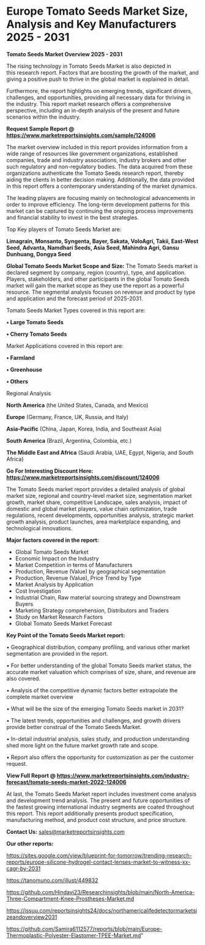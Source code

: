 # Europe Tomato Seeds Market Size, Analysis and Key Manufacturers 2025 - 2031

<Strong> Tomato Seeds Market Overview 2025 - 2031</strong>

The rising technology in Tomato Seeds Market is also depicted in this research report. Factors that are boosting the growth of the market, and giving a positive push to thrive in the global market is explained in detail.

Furthermore, the report highlights on emerging trends, significant drivers, challenges, and opportunities, providing all necessary data for thriving in the industry. This report market research offers a comprehensive perspective, including an in-depth analysis of the present and future scenarios within the industry.

<strong>Request Sample Report @ <a href=https://www.marketreportsinsights.com/sample/124006>https://www.marketreportsinsights.com/sample/124006</a></strong>

The market overview included in this report provides information from a wide range of resources like government organizations, established companies, trade and industry associations, industry brokers and other such regulatory and non-regulatory bodies. The data acquired from these organizations authenticate the Tomato Seeds research report, thereby aiding the clients in better decision making. Additionally, the data provided in this report offers a contemporary understanding of the market dynamics.

The leading players are focusing mainly on technological advancements in order to improve efficiency. The long-term development patterns for this market can be captured by continuing the ongoing process improvements and financial stability to invest in the best strategies.

Top Key players of Tomato Seeds Market are:

<strong>Limagrain, Monsanto, Syngenta, Bayer, Sakata, VoloAgri, Takii, East-West Seed, Advanta, Namdhari Seeds, Asia Seed, Mahindra Agri, Gansu Dunhuang, Dongya Seed</strong>

<strong><b>Global Tomato Seeds Market Scope and Size:</b></strong>
The Tomato Seeds market is declared segment by company, region (country), type, and application. Players, stakeholders, and other participants in the global Tomato Seeds market will gain the market scope as they use the report as a powerful resource. The segmental analysis focuses on revenue and product by type and application and the forecast period of 2025-2031.

Tomato Seeds Market Types covered in this report are:

<strong>• Large Tomato Seeds

• Cherry Tomato Seeds</strong>

Market Applications covered in this report are:

<strong>• Farmland

• Greenhouse

• Others</strong> 

Regional Analysis

<strong>North America</strong> (the United States, Canada, and Mexico)

<strong>Europe</strong> (Germany, France, UK, Russia, and Italy)

<strong>Asia-Pacific</strong> (China, Japan, Korea, India, and Southeast Asia)

<strong>South America</strong> (Brazil, Argentina, Colombia, etc.)

<strong>The Middle East and Africa</strong> (Saudi Arabia, UAE, Egypt, Nigeria, and South Africa)

<strong>Go For Interesting Discount Here: <a href=https://www.marketreportsinsights.com/discount/124006>https://www.marketreportsinsights.com/discount/124006</a></strong>

The Tomato Seeds market report provides a detailed analysis of global market size, regional and country-level market size, segmentation market growth, market share, competitive Landscape, sales analysis, impact of domestic and global market players, value chain optimization, trade regulations, recent developments, opportunities analysis, strategic market growth analysis, product launches, area marketplace expanding, and technological innovations.

<strong><b>Major factors covered in the report:</b></strong>
<ul>
  <li>Global Tomato Seeds Market </li>
  <li>Economic Impact on the Industry</li>
  <li>Market Competition in terms of Manufacturers</li>
  <li>Production, Revenue (Value) by geographical segmentation</li>
  <li>Production, Revenue (Value), Price Trend by Type</li>
  <li>Market Analysis by Application</li>
  <li>Cost Investigation</li>
  <li>Industrial Chain, Raw material sourcing strategy and Downstream Buyers</li>
  <li>Marketing Strategy comprehension, Distributors and Traders</li>
  <li>Study on Market Research Factors</li>
  <li>Global Tomato Seeds Market Forecast</li>
</ul>

<strong><b>Key Point of the Tomato Seeds Market report:</b></strong>

• Geographical distribution, company profiling, and various other market segmentation are provided in the report.

• For better understanding of the global Tomato Seeds market status, the accurate market valuation which comprises of size, share, and revenue are also covered.

• Analysis of the competitive dynamic factors better extrapolate the complete market overview

• What will be the size of the emerging Tomato Seeds market in 2031?

• The latest trends, opportunities and challenges, and growth drivers provide better construal of the Tomato Seeds Market.

• In-detail industrial analysis, sales study, and production understanding shed more light on the future market growth rate and scope.

• Report also offers the opportunity for customization as per the customer request.

<strong><b>View Full Report @ <a href=https://www.marketreportsinsights.com/industry-forecast/tomato-seeds-market-2022-124006>https://www.marketreportsinsights.com/industry-forecast/tomato-seeds-market-2022-124006</a></b></strong>


At last, the Tomato Seeds Market report includes investment come analysis and development trend analysis. The present and future opportunities of the fastest growing international industry segments are coated throughout this report. This report additionally presents product specification, manufacturing method, and product cost structure, and price structure.

<strong>Contact Us:</strong>
sales@marketreportsinsights.com

<strong>Our other reports:</strong>

<a href=https://sites.google.com/view/blueprint-for-tomorrow/trending-research-reports/europe-silicone-hydrogel-contact-lenses-market-to-witness-xx-cagr-by-2031>https://sites.google.com/view/blueprint-for-tomorrow/trending-research-reports/europe-silicone-hydrogel-contact-lenses-market-to-witness-xx-cagr-by-2031</a>

<a href=https://tanomuno.com/illust/449832>https://tanomuno.com/illust/449832</a>

<a href=https://github.com/Hindavi23/Researchinsights/blob/main/North-America-Three-Compartment-Knee-Prostheses-Market.md>https://github.com/Hindavi23/Researchinsights/blob/main/North-America-Three-Compartment-Knee-Prostheses-Market.md</a>

<a href=https://issuu.com/reportsinsights24/docs/northamericalifedetectormarketsizeandoverview2031>https://issuu.com/reportsinsights24/docs/northamericalifedetectormarketsizeandoverview2031</a>

<a href=https://github.com/Samira6112577/reports/blob/main/Europe-Thermoplastic-Polyester-Elastomer-TPEE-Market.md>https://github.com/Samira6112577/reports/blob/main/Europe-Thermoplastic-Polyester-Elastomer-TPEE-Market.md</a>"
